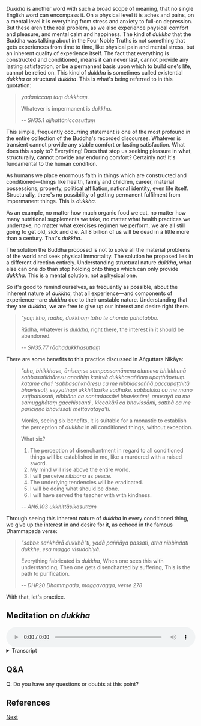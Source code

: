 *Dukkha* is another word with such a broad scope of meaning, that no single English word can encompass it. On a physical level it is aches and pains, on a mental level it is everything from stress and anxiety to full-on depression. But these aren't the real problem, as we also experience physical comfort and pleasure, and mental calm and happiness. The kind of *dukkha* that the Buddha was talking about in the Four Noble Truths is not something that gets experiences from time to time, like physical pain and mental stress, but an inherent quality of experience itself. The fact that everything is constructed and conditioned, means it can never last, cannot provide any lasting satisfaction, or be a permanent basis upon which to build one's life, cannot be relied on. This kind of *dukkha* is sometimes called existential *dukkha* or structural *dukkha*. This is what's being referred to in this quotation:    

> *yadaniccaṃ taṃ dukkhaṃ.*
> 
> Whatever is impermanent is *dukkha*.
> 
> -- *SN35.1 ajjhattāniccasuttaṃ*

This simple, frequently occurring statement is one of the most profound in the entire collection of the Buddha's recorded discourses. Whatever is transient cannot provide any stable comfort or lasting satisfaction. What does this apply to? Everything! Does that stop us seeking pleasure in what, structurally, cannot provide any enduring comfort? Certainly not! It's fundamental to the human condition.

As humans we place enormous faith in things which are constructed and conditioned—things like health, family and children, career, material possessions, property, political affiliation, national identity, even life itself. Structurally, there's no possibility of getting permanent fulfilment from impermanent things. This is *dukkha*. 

As an example, no matter how much organic food we eat, no matter how many nutritional supplements we take, no matter what health practices we undertake, no matter what exercises regimen we perform, we are all still going to get old, sick and die. All 8 billion of us will be dead in a little more than a century. That's *dukkha*.

The solution the Buddha proposed is not to solve all the material problems of the world and seek physical immortality. The solution he proposed lies in a different direction entirely. Understanding structural nature *dukkha*, what else can one do than stop holding onto things which can only provide *dukkha*. This is a mental solution, not a physical one. 

So it's good to remind ourselves, as frequently as possible, about the inherent nature of *dukkha*, that all experience—and components of experience—are *dukkha* due to their unstable nature. Understanding that they are *dukkha*, we are free to give up our interest and desire right there. 

> *"yaṃ kho, rādha, dukkhaṃ tatra te chando pahātabbo.*
> 
> Rādha, whatever is *dukkha*, right there, the interest in it should be abandoned.
> 
> -- *SN35.77 rādhadukkhasuttaṃ*

There are some benefits to this practice discussed in Aṅguttara Nikāya:

> *"cha, bhikkhave, ānisaṃse sampassamānena alameva bhikkhunā sabbasaṅkhāresu anodhiṃ karitvā dukkhasaññaṃ upaṭṭhāpetuṃ. katame cha? ‘sabbasaṅkhāresu ca me nibbidasaññā paccupaṭṭhitā bhavissati, seyyathāpi ukkhittāsike vadhake. sabbalokā ca me mano vuṭṭhahissati, nibbāne ca santadassāvī bhavissāmi, anusayā ca me samugghātaṃ gacchissanti , kiccakārī ca bhavissāmi, satthā ca me pariciṇṇo bhavissati mettāvatāyā’ti.*
> 
> Monks, seeing six benefits, it is suitable for a monastic to establish the perception of *dukkha* in all conditioned things, without exception.
> 
> What six?
> 
> 1. The perception of disenchantment in regard to all conditioned things will be established in me, like a murdered with a raised sword.
> 2. My mind will rise above the entire world. 
> 3. I will perceive *nibbāna* as peace.
> 4. The underlying tendencies will be eradicated.
> 5. I will be doing what should be done.
> 6. I will have served the teacher with with kindness. 
> 
> -- *AN6.103 ukkhittāsikasuttaṃ*

Through seeing this inherent nature of *dukkha* in every conditioned thing, we give up the interest in and desire for it, as echoed in the famous Dhammapada verse:

> *"sabbe saṅkhārā dukkhā"ti, yadā paññāya passati,*
> *atha nibbindati dukkhe, esa maggo visuddhiyā.*
> 
> Everything fabricated is *dukkha*,
> When one sees this with understanding,
> Then one gets disenchanted by suffering,
> This is the path to purification.
> 
> -- *DHP20 Dhammpada, maggavagga, verse 278*

With that, let's practice.

## Meditation on *dukkha*


<audio controls style="width: 100%; max-width: 600px;">
    <source src="assets/audio/22. Dukkha.mp3" type="audio/mpeg">
</audio>



<details>
<summary>Transcript</summary>


Whatever is *dukkha*, give up your interest right there.

And what is *dukkha*?

The eyes are *dukkha*. Give up your interest right there.

Forms are *dukkha*. Give up your interest right there.

Eye consciousness is *dukkha*. Give up your interest right there.

The experience of seeing is *dukkha*. Give up your interest right there. 

Whatever *vedanā* arises from the experience of seeing is *dukkha*. Give up your interest right there. 

Whatever is *dukkha*, give up your interest right there.

---

The ears are *dukkha*. Give up your interest right there.

Sounds are *dukkha*. Give up your interest right there.

Ear consciousness is *dukkha*. Give up your interest right there.

The experience of hearing is *dukkha*. Give up your interest right there. 

Whatever *vedanā* arises from the experience of hearing is *dukkha*. Give up your interest right there. 

Whatever is *dukkha*, give up your interest right there.

---

The nose is *dukkha*. Give up your interest right there.

Smells are *dukkha*. Give up your interest right there.

Nose consciousness is *dukkha*. Give up your interest right there.

The experience of smelling is *dukkha*. Give up your interest right there. 

Whatever *vedanā* arises from the experience of smelling is *dukkha*. Give up your interest right there. 

Whatever is *dukkha*, give up your interest right there.

---
The tongue is *dukkha*. Give up your interest right there.

Tastes are *dukkha*. Give up your interest right there.

Tongue consciousness is *dukkha*. Give up your interest right there.

The experience of tasting is *dukkha*. Give up your interest right there. 

Whatever *vedanā* arises from the experience of tasting is *dukkha*. Give up your interest right there. 

Whatever is *dukkha*, give up your interest right there.

---
The body is *dukkha*. Give up your interest right there.

Physical sensations are *dukkha*. Give up your interest right there.

Body consciousness is *dukkha*. Give up your interest right there.

The experience of feeling physical sensation is *dukkha*. Give up your interest right there. 

Whatever *vedanā* arises from the experience of feeling physical sensation is *dukkha*. Give up your interest right there. 

Whatever is *dukkha*, give up your interest right there.

---
The mind is *dukkha*. Give up your interest right there.

Mental phenomena are *dukkha*. Give up your interest right there.

Mind consciousness is *dukkha*. Give up your interest right there.

Mental experience is *dukkha*. Give up your interest right there. 

Whatever *vedanā* arises from mental experience is *dukkha*. Give up your interest right there. 

Whatever is *dukkha*, give up your interest right there.

---
Whatever is *dukkha*, give up your interest right there.


</details>


## Q&A

Q: Do you have any questions or doubts at this point?

## References



<a href="6.3. Anatta.html">Next</a>


